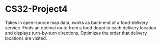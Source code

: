 # CS32-Project4
Takes in open-source map data, works as back-end of a food-delivery service. Finds an optimal route from a food depot to each delivery location and displays turn-by-turn directions. Optimizes the order that delivery locations are visited.
